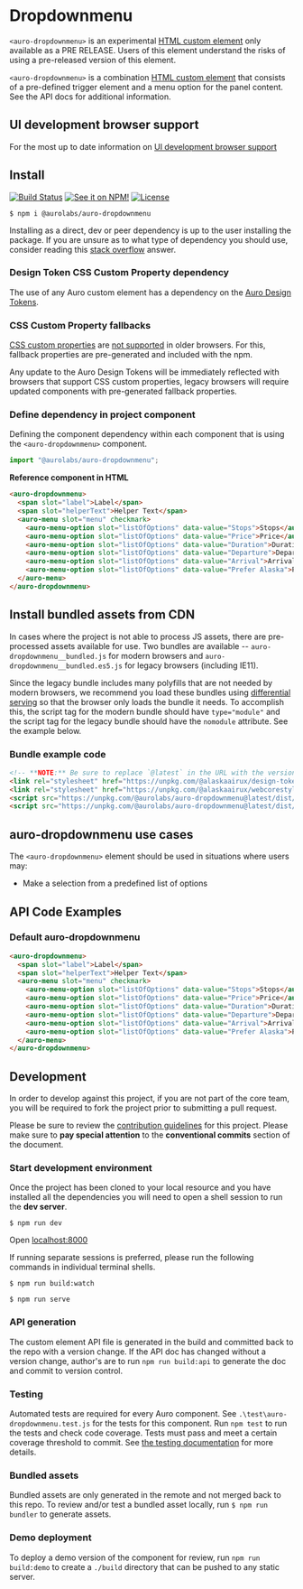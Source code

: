 <!--
The README.md file is a compiled document. No edits should be made directly to this file.

README.md is created by running `npm run build:markdownDocs`.

This file is generated based on a template fetched from
`https://raw.githubusercontent.com/AlaskaAirlines/WC-Generator/master/componentDocs/README.md`
and copied to `./componentDocs/README.md` each time the the docs are compiled.

The following sections are editable by making changes to the following files:

| SECTION                | DESCRIPTION                                       | FILE LOCATION                       |
|------------------------|---------------------------------------------------|-------------------------------------|
| Description            | Description of the component                      | `./docs/partials/description.md`    |
| Use Cases              | Examples for when to use this component           | `./docs/partials/useCases.md`       |
| Additional Information | For use to add any component specific information | `./docs/partials/readmeAddlInfo.md` |
| Component Example Code | HTML sample code of the components use            | `./apiExamples/basic.html`          |
-->

# Dropdownmenu

`<auro-dropdownmenu>` is an experimental [HTML custom element](https://developer.mozilla.org/en-US/docs/Web/Web_Components/Using_custom_elements) only available as a PRE RELEASE. Users of this element understand the risks of using a pre-released version of this element.

`<auro-dropdownmenu>` is a combination [HTML custom element](https://developer.mozilla.org/en-US/docs/Web/Web_Components/Using_custom_elements) that consists of a pre-defined trigger element and a menu option for the panel content. See the API docs for additional information.

## UI development browser support

For the most up to date information on [UI development browser support](https://auro.alaskaair.com/support/browsersSupport)

## Install

[![Build Status](https://img.shields.io/github/workflow/status/AlaskaAirlines/auro-dropdownmenu/Test%20and%20publish?branch=master&style=for-the-badge)](https://github.com/AlaskaAirlines/auro-dropdownmenu/actions?query=workflow%3A%22test+and+publish%22)
[![See it on NPM!](https://img.shields.io/npm/v/@aurolabs/auro-dropdownmenu?style=for-the-badge&color=orange)](https://www.npmjs.com/package/@aurolabs/auro-dropdownmenu)
[![License](https://img.shields.io/npm/l/@aurolabs/auro-dropdownmenu?color=blue&style=for-the-badge)](https://www.apache.org/licenses/LICENSE-2.0)

```shell
$ npm i @aurolabs/auro-dropdownmenu
```

Installing as a direct, dev or peer dependency is up to the user installing the package. If you are unsure as to what type of dependency you should use, consider reading this [stack overflow](https://stackoverflow.com/questions/18875674/whats-the-difference-between-dependencies-devdependencies-and-peerdependencies) answer.

### Design Token CSS Custom Property dependency

The use of any Auro custom element has a dependency on the [Auro Design Tokens](https://auro.alaskaair.com/getting-started/developers/design-tokens).

### CSS Custom Property fallbacks

[CSS custom properties](https://developer.mozilla.org/en-US/docs/Web/CSS/Using_CSS_custom_properties) are [not supported](https://auro.alaskaair.com/support/custom-properties) in older browsers. For this, fallback properties are pre-generated and included with the npm.

Any update to the Auro Design Tokens will be immediately reflected with browsers that support CSS custom properties, legacy browsers will require updated components with pre-generated fallback properties.

### Define dependency in project component

Defining the component dependency within each component that is using the `<auro-dropdownmenu>` component.

```js
import "@aurolabs/auro-dropdownmenu";
```

**Reference component in HTML**

```html
<auro-dropdownmenu>
  <span slot="label">Label</span>
  <span slot="helperText">Helper Text</span>
  <auro-menu slot="menu" checkmark>
    <auro-menu-option slot="listOfOptions" data-value="Stops">Stops</auro-menu-option>
    <auro-menu-option slot="listOfOptions" data-value="Price">Price</auro-menu-option>
    <auro-menu-option slot="listOfOptions" data-value="Duration">Duration</auro-menu-option>
    <auro-menu-option slot="listOfOptions" data-value="Departure">Departure</auro-menu-option>
    <auro-menu-option slot="listOfOptions" data-value="Arrival">Arrival</auro-menu-option>
    <auro-menu-option slot="listOfOptions" data-value="Prefer Alaska">Prefer Alaska</auro-menu-option>
  </auro-menu>
</auro-dropdownmenu>
```

## Install bundled assets from CDN

In cases where the project is not able to process JS assets, there are pre-processed assets available for use. Two bundles are available -- `auro-dropdownmenu__bundled.js` for modern browsers and `auro-dropdownmenu__bundled.es5.js` for legacy browsers (including IE11).

Since the legacy bundle includes many polyfills that are not needed by modern browsers, we recommend you load these bundles using [differential serving](https://philipwalton.com/articles/deploying-es2015-code-in-production-today/) so that the browser only loads the bundle it needs. To accomplish this, the script tag for the modern bundle should have `type="module"` and the script tag for the legacy bundle should have the `nomodule` attribute. See the example below.

### Bundle example code

```html
<!-- **NOTE:** Be sure to replace `@latest` in the URL with the version of the asset you want. @latest is NOT aware of any MAJOR releases, use at your own risk. -->
<link rel="stylesheet" href="https://unpkg.com/@alaskaairux/design-tokens@latest/dist/tokens/CSSCustomProperties.css" />
<link rel="stylesheet" href="https://unpkg.com/@alaskaairux/webcorestylesheets@latest/dist/bundled/essentials.css" />
<script src="https://unpkg.com/@aurolabs/auro-dropdownmenu@latest/dist/auro-dropdownmenu__bundled.js" type="module"></script>
<script src="https://unpkg.com/@aurolabs/auro-dropdownmenu@latest/dist/auro-dropdownmenu__bundled.es5.js" nomodule></script>
```

## auro-dropdownmenu use cases

The `<auro-dropdownmenu>` element should be used in situations where users may:

* Make a selection from a predefined list of options

## API Code Examples

### Default auro-dropdownmenu

```html
<auro-dropdownmenu>
  <span slot="label">Label</span>
  <span slot="helperText">Helper Text</span>
  <auro-menu slot="menu" checkmark>
    <auro-menu-option slot="listOfOptions" data-value="Stops">Stops</auro-menu-option>
    <auro-menu-option slot="listOfOptions" data-value="Price">Price</auro-menu-option>
    <auro-menu-option slot="listOfOptions" data-value="Duration">Duration</auro-menu-option>
    <auro-menu-option slot="listOfOptions" data-value="Departure">Departure</auro-menu-option>
    <auro-menu-option slot="listOfOptions" data-value="Arrival">Arrival</auro-menu-option>
    <auro-menu-option slot="listOfOptions" data-value="Prefer Alaska">Prefer Alaska</auro-menu-option>
  </auro-menu>
</auro-dropdownmenu>
```

## Development

In order to develop against this project, if you are not part of the core team, you will be required to fork the project prior to submitting a pull request.

Please be sure to review the [contribution guidelines](https://auro.alaskaair.com/contributing) for this project. Please make sure to **pay special attention** to the **conventional commits** section of the document.

### Start development environment

Once the project has been cloned to your local resource and you have installed all the dependencies you will need to open a shell session to run the **dev server**.

```shell
$ npm run dev
```

Open [localhost:8000](http://localhost:8000/)

If running separate sessions is preferred, please run the following commands in individual terminal shells.

```shell
$ npm run build:watch

$ npm run serve
```

### API generation

The custom element API file is generated in the build and committed back to the repo with a version change. If the API doc has changed without a version change, author's are to run `npm run build:api` to generate the doc and commit to version control.

### Testing

Automated tests are required for every Auro component. See `.\test\auro-dropdownmenu.test.js` for the tests for this component. Run `npm test` to run the tests and check code coverage. Tests must pass and meet a certain coverage threshold to commit. See [the testing documentation](https://auro.alaskaair.com/support/tests) for more details.

### Bundled assets

Bundled assets are only generated in the remote and not merged back to this repo. To review and/or test a bundled asset locally, run `$ npm run bundler` to generate assets.

### Demo deployment

To deploy a demo version of the component for review, run `npm run build:demo` to create a `./build` directory that can be pushed to any static server.

